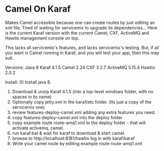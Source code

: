 # Camel On Karaf

Makes Camel accessible because one can create routes by just editing an xml file. 
Tired of waiting for servicemix to upgrade its dependencies...
Here is the current Karaf version with the current Camel, CXF, ActiveMQ and Hawtio management console on top.

This lacks all servicemix's features, and lacks servicemix's testing.
But, if all you want is Camel running in Karaf, and you will test your app, then this may suit.

Versions:
Java 8
Karaf 4.1.5
Camel 2.24
CXF 3.2.7
ActiveMQ 5.15.4
Hawtio 2.0.2

Install:
0) Install java 8.
1) Download & unzip Karaf 4.1.5 (into a top-level windows folder, with no spaces in its name)
2) Optionally copy jetty.xml in the karaf/etc folder. (its just a copy of the servicemix one)
3) review features-deploy-camel.xml adding any extra features you need.
4) copy features-deploy-camel.xml into the deploy folder
5) copy example route route-amq1.xml to the deploy folder - that will activate activemq, camel.
6) run karaf.bat & wait for karaf to download & start camel.
7) browse to http://localhost:8181/hawtio log in with karaf/karaf
8) Write your camel route by editing example route route-amq1.xml


